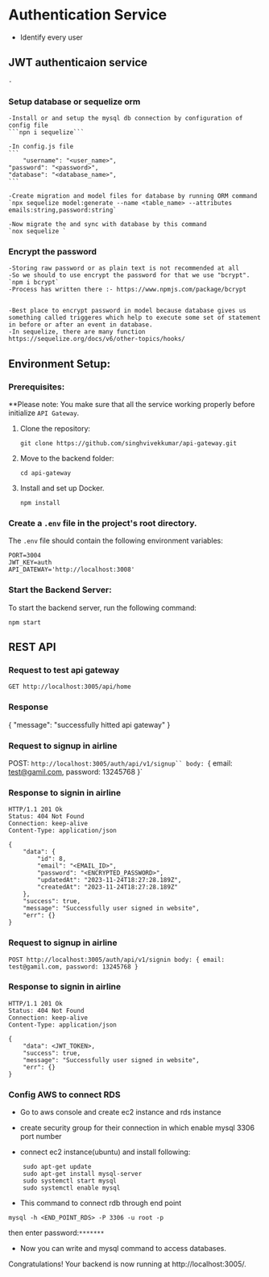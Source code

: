 # Authentication Service

-   Identify every user

## JWT authenticaion service

    -

### Setup database or sequelize orm

    -Install or and setup the mysql db connection by configuration of config file
    ```npn i sequelize```

    -In config.js file
    ```
    	"username": "<user_name>",
    "password": "<password>",
    "database": "<database_name>",
    ```

    -Create migration and model files for database by running ORM command
    `npx sequelize model:generate --name <table_name> --attributes emails:string,password:string`

    -Now migrate the and sync with database by this command
    `nox sequelize `

### Encrypt the password

    -Storing raw password or as plain text is not recommended at all
    -So we should to use encrypt the password for that we use "bcrypt".
    `npm i bcrypt`
    -Process has written there :- https://www.npmjs.com/package/bcrypt


    -Best place to encrypt password in model because database gives us something called triggeres which help to execute some set of statement in before or after an event in database.
    -In sequelize, there are many function https://sequelize.org/docs/v6/other-topics/hooks/

## Environment Setup:

### Prerequisites:

\*\*Please note: You make sure that all the service working properly before initialize `API Gateway`.

1. Clone the repository:

    ```shell
    git clone https://github.com/singhvivekkumar/api-gateway.git
    ```

2. Move to the backend folder:

    ```shell
    cd api-gateway
    ```

3. Install and set up Docker.

    ```shell
    npm install
    ```

### Create a `.env` file in the project's root directory.

The `.env` file should contain the following environment variables:

```shell
PORT=3004
JWT_KEY=auth
API_DATEWAY='http://localhost:3008'
```

### Start the Backend Server:

To start the backend server, run the following command:

```shell
npm start
```

## REST API

### Request to test api gateway

`GET http://localhost:3005/api/home`

### Response

{
"message": "successfully hitted api gateway"
}

### Request to signup in airline

POST: ` http://localhost:3005/auth/api/v1/signup``
body:  `{
email: test@gamil.com,
password: 13245768
}`

### Response to signin in airline

    HTTP/1.1 201 Ok
    Status: 404 Not Found
    Connection: keep-alive
    Content-Type: application/json

    {
    	"data": {
    		"id": 8,
    		"email": "<EMAIL_ID>",
    		"password": "<ENCRYPTED_PASSWORD>",
    		"updatedAt": "2023-11-24T18:27:28.189Z",
    		"createdAt": "2023-11-24T18:27:28.189Z"
    	},
    	"success": true,
    	"message": "Successfully user signed in website",
    	"err": {}
    }

### Request to signup in airline

`POST http://localhost:3005/auth/api/v1/signin
body: {
	email: test@gamil.com,
	password: 13245768
}
`

### Response to signin in airline

    HTTP/1.1 201 Ok
    Status: 404 Not Found
    Connection: keep-alive
    Content-Type: application/json

    {
    	"data": <JWT_TOKEN>,
    	"success": true,
    	"message": "Successfully user signed in website",
    	"err": {}
    }

### Config AWS to connect RDS

-   Go to aws console and create ec2 instance and rds instance
-   create security group for their connection in which enable mysql 3306 port number

-   connect ec2 instance(ubuntu) and install following:

```
	sudo apt-get update
	sudo apt-get install mysql-server
	sudo systemctl start mysql
	sudo systemctl enable mysql
```

- This command to connect rdb through end point 

``` mysql -h <END_POINT_RDS> -P 3306 -u root -p ```

then enter password:`*******`

- Now you can write and mysql command to access databases.


Congratulations! Your backend is now running at http://localhost:3005/.
